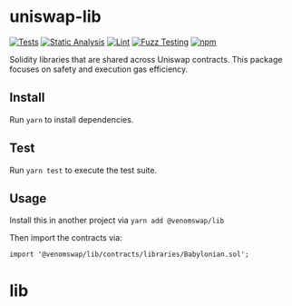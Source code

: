 # uniswap-lib

[![Tests](https://github.com/VenomProtocol/venomswap-lib/workflows/Tests/badge.svg)](https://github.com/VenomProtocol/venomswap-lib/actions?query=workflow%3ATests)
[![Static Analysis](https://github.com/VenomProtocol/venomswap-lib/workflows/Static%20Analysis/badge.svg)](https://github.com/VenomProtocol/venomswap-lib/actions?query=workflow%3A%22Static+Analysis%22)
[![Lint](https://github.com/VenomProtocol/venomswap-lib/workflows/Lint/badge.svg)](https://github.com/VenomProtocol/venomswap-lib/actions?query=workflow%3ALint)
[![Fuzz Testing](https://github.com/VenomProtocol/venomswap-lib/workflows/Fuzz%20Testing/badge.svg)](https://github.com/VenomProtocol/venomswap-lib/actions?query=workflow%3A%22Fuzz+Testing%22)
[![npm](https://img.shields.io/npm/v/@venomswap/lib)](https://unpkg.com/@venomswap/lib@latest/)

Solidity libraries that are shared across Uniswap contracts. This package focuses on safety and execution gas efficiency.

## Install

Run `yarn` to install dependencies.

## Test

Run `yarn test` to execute the test suite.

## Usage

Install this in another project via `yarn add @venomswap/lib`

Then import the contracts via:

```solidity
import '@venomswap/lib/contracts/libraries/Babylonian.sol';

```
# lib
